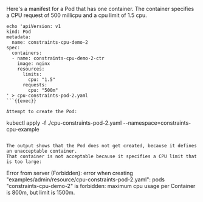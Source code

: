 Here's a manifest for a Pod that has one container. The container specifies a
CPU request of 500 millicpu and a cpu limit of 1.5 cpu.

```
echo 'apiVersion: v1
kind: Pod
metadata:
  name: constraints-cpu-demo-2
spec:
  containers:
  - name: constraints-cpu-demo-2-ctr
    image: nginx
    resources:
      limits:
        cpu: "1.5"
      requests:
        cpu: "500m"
' > cpu-constraints-pod-2.yaml
```{{exec}}

Attempt to create the Pod:

```
kubectl apply -f ./cpu-constraints-pod-2.yaml --namespace=constraints-cpu-example
```{{exec}}

The output shows that the Pod does not get created, because it defines an unacceptable container.
That container is not acceptable because it specifies a CPU limit that is too large:

```
Error from server (Forbidden): error when creating "examples/admin/resource/cpu-constraints-pod-2.yaml":
pods "constraints-cpu-demo-2" is forbidden: maximum cpu usage per Container is 800m, but limit is 1500m.
```

